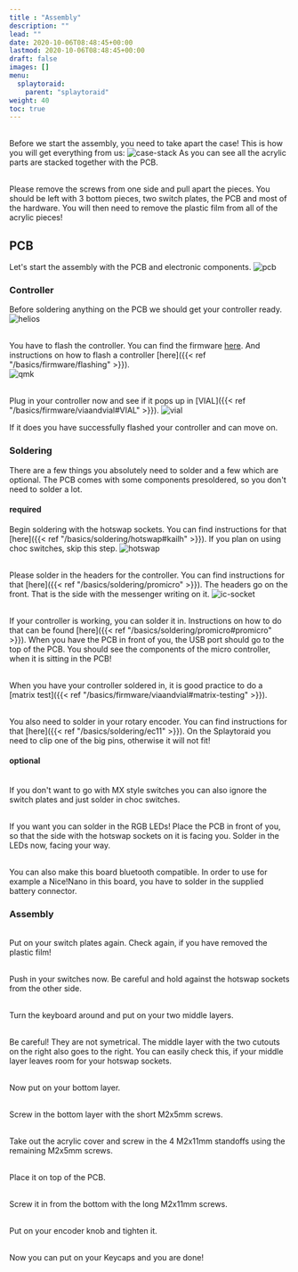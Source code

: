 ```yaml
---
title : "Assembly"
description: ""
lead: ""
date: 2020-10-06T08:48:45+00:00
lastmod: 2020-10-06T08:48:45+00:00
draft: false
images: []
menu:
  splaytoraid:
    parent: "splaytoraid"
weight: 40
toc: true
---
```


<br />Before we start the assembly, you need to take apart the case! This is how you will get everything from us:
![case-stack](case-stack.jpg)
As you can see all the acrylic parts are stacked together with the PCB.


<br />Please remove the screws from one side and pull apart the pieces. You should be left with 3 bottom pieces, two switch plates, the PCB and most of the hardware. You will then need to remove the plastic film from all of the acrylic pieces!
![]()

## PCB

Let's start the assembly with the PCB and electronic components.
![pcb](pcb.jpg)

### Controller

Before soldering anything on the PCB we should get your controller ready.
![helios](helios.jpg)


<br>You have to flash the controller. You can find the firmware <a href="https://files.keeb.supply/firmware/NewHorizons/" >here<a>. And instructions on how to flash a controller [here]({{< ref "/basics/firmware/flashing" >}}).<br>
![qmk](qmk.jpg)

<br> Plug in your controller now and see if it pops up in [VIAL]({{< ref "/basics/firmware/viaandvial#VIAL" >}}).
![vial](vial.png)

If it does you have successfully flashed your controller and can move on.

### Soldering

There are a few things you absolutely need to solder and a few which are optional. The PCB comes with some components presoldered, so you don't need to solder a lot.

#### required

Begin soldering with the hotswap sockets. You can find instructions for that [here]({{< ref "/basics/soldering/hotswap#kailh" >}}). If you plan on using choc switches, skip this step.
![hotswap](hotswap.jpg)

<br>Please solder in the headers for the controller. You can find instructions for that [here]({{< ref "/basics/soldering/promicro" >}}). The headers go on the front. That is the side with the messenger writing on it.
![ic-socket](ic-socket.jpg)

<br />If your controller is working, you can solder it in. Instructions on how to do that can be found [here]({{< ref "/basics/soldering/promicro#promicro" >}}). When you have the PCB in front of you, the USB port should go to the top of the PCB. You should see the components of the micro controller, when it is sitting in the PCB!
![]()

<br />When you have your controller soldered in, it is good practice to do a [matrix test]({{< ref "/basics/firmware/viaandvial#matrix-testing" >}}).
![]()

<br />You also need to solder in your rotary encoder. You can find instructions for that [here]({{< ref "/basics/soldering/ec11" >}}). On the Splaytoraid you need to clip one of the big pins, otherwise it will not fit!
![]()

#### optional

<br>If you don't want to go with MX style switches you can also ignore the switch plates and just solder in choc switches.
![]()

<br />If you want you can solder in the RGB LEDs! Place the PCB in front of you, so that the side with the hotswap sockets on it is facing you. Solder in the LEDs now, facing your way.
![]()

<br />You can also make this board bluetooth compatible. In order to use for example a Nice!Nano in this board, you have to solder in the supplied battery connector.
![]()

### Assembly

<br /> Put on your switch plates again. Check again, if you have removed the plastic film!
![]()

<br />Push in your switches now. Be careful and hold against the hotswap sockets from the other side.
![]()

<br />Turn the keyboard around and put on your two middle layers.
![]()

<br />Be careful! They are not symetrical. The middle layer with the two cutouts on the right also goes to the right. You can easily check this, if your middle layer leaves room for your hotswap sockets.
![]()

<br />Now put on your bottom layer.
![]()

<br />Screw in the bottom layer with the short M2x5mm screws.
![]()

<br />Take out the acrylic cover and screw in the 4 M2x11mm standoffs using the remaining M2x5mm screws.
![]()

<br />Place it on top of the PCB.
![]()

<br />Screw it in from the bottom with the long M2x11mm screws.
![]()

<br />Put on your encoder knob and tighten it.
![]()

<br />Now you can put on your Keycaps and you are done!
![]()
